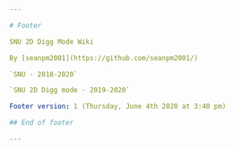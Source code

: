 ```yaml
---

# Footer

SNU 2D Digg Mode Wiki

By [seanpm2001](https://github.com/seanpm2001/)

`SNU - 2018-2020`

`SNU 2D Digg mode - 2019-2020`

Footer version: 1 (Thursday, June 4th 2020 at 3:40 pm)

## End of footer

---
```

